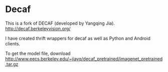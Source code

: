 Decaf
=====

This is a fork of DECAF (developed by Yangqing Jia). http://decaf.berkeleyvision.org/

I have created thrift wrappers for decaf as well as Python and Android clients.

To get the model file, download http://www.eecs.berkeley.edu/~jiayq/decaf_pretrained/imagenet_pretrained.tar.gz

